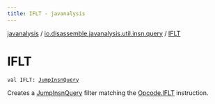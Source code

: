 ```yaml
---
title: IFLT - javanalysis
---
```


[javanalysis](../index.html) / [io.disassemble.javanalysis.util.insn.query](index.html) / [IFLT](./-i-f-l-t.html)

# IFLT

`val IFLT: `[`JumpInsnQuery`](-jump-insn-query/index.html)

Creates a [JumpInsnQuery](-jump-insn-query/index.html) filter matching the [Opcode.IFLT](#) instruction.

